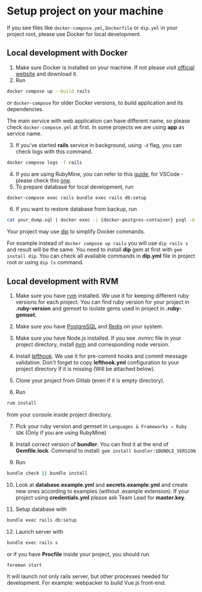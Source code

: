 # Setup project on your machine

If you see files like `docker-compose.yml`, `Dockerfile` or `dip.yml` in your project root, please use Docker for local development.

## Local development with Docker

1. Make sure Docker is installed on your machine. If not please visit [official website](https://docs.docker.com/get-docker/) and download it.
2. Run
```bash
docker compose up --build rails
```
or `docker-compose` for older Docker versions, to build application and its dependencies.

The main service with web application can have different name, so please check `docker-compose.yml` at first. In some projects we are using **app** as service name.

3. If you've started **rails** service in background, using `-d` flag, you can check logs with this command.
```bash
docker compose logs -f rails
```
4. If you are using RubyMine, you can refer to this [guide](https://www.jetbrains.com/help/ruby/using-docker-compose-as-a-remote-interpreter.html), for VSCode - please check this [one](https://code.visualstudio.com/docs/remote/containers).
5. To prepare database for local development, run
```bash
docker-compose exec rails bundle exec rails db:setup
```
6. If you want to restore database from backup, run
```bash
cat your_dump.sql | docker exec -i {docker-postgres-container} psql -U {user} -d {database_name}
```

Your project may use [dip](https://github.com/bibendi/dip) to simplify Docker commands.

For example instead of `docker compose up rails` you will use `dip rails s` and result will be the same. You need to install **dip** gem at first with `gem install dip`.
You can check all available commands in **dip.yml** file in project root or using `dip ls` command.

## Local development with RVM

1. Make sure you have [rvm](https://rvm.io/) installed. We use it for keeping different ruby versions for each project. You can find ruby version for your project in **.ruby-version** and gemset to isolate gems used in project in **.ruby-gemset**.

2. Make sure you have [PostgreSQL](https://www.postgresql.org/download/) and [Redis](https://redis.io/topics/quickstart) on your system.

3. Make sure you have Node.js installed. If you see .nvmrc file in your project directory, install [nvm](https://github.com/nvm-sh/nvm#install--update-script) and corresponding node version.

4. Install [lefthook](https://github.com/evilmartians/lefthook). We use it for pre-commit hooks and commit message validation. Don't forget to copy **lefthook.yml** configuration to your project directory if it is missing (Will be attached below).

5. Clone your project from Gitlab (even if it is empty directory).

6. Run
```bash
rvm install
```
 from your console inside project directory.

7. Pick your ruby version and gemset in `Languages & Frameworks → Ruby SDK` (Only if you are using RubyMine)

8. Install correct version of **bundler**. You can find it at the end of **Gemfile.lock**. Command to install: `gem install bundler:$BUNDLE_VERSION`

9. Run
```bash
bundle check || bundle install
```

10. Look at **database.example.yml** and **secrets.example.yml** and create new ones according to examples (without .example extension).
If your project using **credentials.yml** please ask Team Lead for **master.key**.

11. Setup database with
```bash
bundle exec rails db:setup
```

12. Launch server with
```bash
bundle exec rails s
```
or if you have **Procfile** inside your project, you should run
```bash
foreman start
```
It will launch not only rails server, but other processes needed for development. For example: webpacker to build Vue.js front-end.
